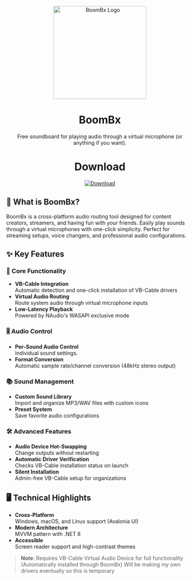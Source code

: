 <p align="center">
  <img src="https://github.com/user-attachments/assets/9e5ca822-ec6d-47b5-8ef6-70cfbce3b7db" width="250" alt="BoomBx Logo">
</p>

<h1 align="center">BoomBx</h1>

<p align="center">
  Free soundboard for playing audio through a virtual microphone (or anything if you want).
</p>

<h1 align="center">Download</h1>


<div align="center">

[![Download](https://img.shields.io/badge/Download-v0.1.2-%23007ACC?style=for-the-badge&logo=github)](https://github.com/sardeq/BoomBx/releases/latest/download/BoomBx.exe)
  
</div>

<div>

## 🎯 What is BoomBx?

BoomBx is a cross-platform audio routing tool designed for content creators, streamers, and having fun with your friends. Easily play sounds through a virtual microphones with one-click simplicity. Perfect for streaming setups, voice changers, and professional audio configurations.

## ✨ Key Features

### 🚀 Core Functionality
- **VB-Cable Integration**  
  Automatic detection and one-click installation of VB-Cable drivers
- **Virtual Audio Routing**  
  Route system audio through virtual microphone inputs
- **Low-Latency Playback**  
  Powered by NAudio's WASAPI exclusive mode

### 🎚️ Audio Control
- **Per-Sound Audio Control**  
  Individual sound settings.
- **Format Conversion**  
  Automatic sample rate/channel conversion (48kHz stereo output)

### 📚 Sound Management
- **Custom Sound Library**  
  Import and organize MP3/WAV files with custom icons
- **Preset System**  
  Save favorite audio configurations

### 🛠️ Advanced Features
- **Audio Device Hot-Swapping**  
  Change outputs without restarting
- **Automatic Driver Verification**  
  Checks VB-Cable installation status on launch
- **Silent Installation**  
  Admin-free VB-Cable setup for organizations

## 🖥️ Technical Highlights
- **Cross-Platform**  
  Windows, macOS, and Linux support (Avalonia UI)
- **Modern Architecture**  
  MVVM pattern with .NET 8
- **Accessible**  
  Screen reader support and high-contrast themes

> **Note**: Requires VB-Cable Virtual Audio Device for full functionality  
> (Automatically installed through BoomBx)
> Will be making my own drivers eventually so this is temporary

</div>

